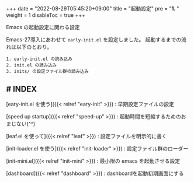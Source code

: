 +++
date = "2022-08-29T05:45:20+09:00"
title = "起動設定"
pre = "<b>1. </b>"
weight = 1
disableToc = true
+++

Emacs の起動設定に関わる設定

Emacs-27導入にあわせて `early-init.el` を設定しました。 
起動するまでの流れは以下のとおり。

```shellsession
1. early-init.el の読み込み
2. init.el の読み込み
3. inits/ の設定ファイル群の読み込み
```

## # INDEX

[eary-init.el を使う]({{< relref "eary-init" >}})
: 早期設定ファイルの設定

[speed up startup]({{< relref "speed-up" >}})
: 起動時間を短縮するためのおまじない(^^)

[leaf.el を使って]({{< relref "leaf" >}})
: 設定ファイルを明示的に書く

[init-loader.el を使う]({{< relref "init-loader" >}})
: 設定ファイル群のローダー

[init-mini.el]({{< relref "init-mini" >}})
: 最小限の emacs を起動させる設定

[dashboard]({{< relref "dashboard" >}})
: dashboardを起動初期画面にする

